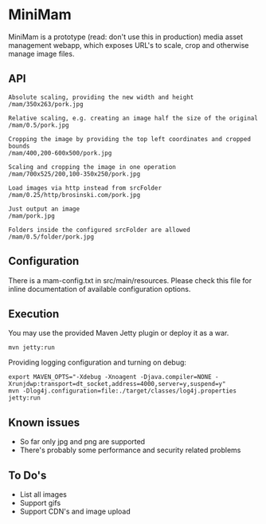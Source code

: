 # MiniMam
MiniMam is a prototype (read: don't use this in production) media asset management webapp, which exposes URL's to scale, crop and otherwise manage image files.

## API

	Absolute scaling, providing the new width and height
	/mam/350x263/pork.jpg
	
	Relative scaling, e.g. creating an image half the size of the original
	/mam/0.5/pork.jpg

	Cropping the image by providing the top left coordinates and cropped bounds
	/mam/400,200-600x500/pork.jpg

	Scaling and cropping the image in one operation
	/mam/700x525/200,100-350x250/pork.jpg

	Load images via http instead from srcFolder
	/mam/0.25/http/brosinski.com/pork.jpg

	Just output an image
	/mam/pork.jpg
  
	Folders inside the configured srcFolder are allowed
	/mam/0.5/folder/pork.jpg	

## Configuration	

There is a mam-config.txt in src/main/resources. Please check this file for inline documentation of available configuration options. 

## Execution

You may use the provided Maven Jetty plugin or deploy it as a war.

	mvn jetty:run

Providing logging configuration and turning on debug:

	export MAVEN_OPTS="-Xdebug -Xnoagent -Djava.compiler=NONE -Xrunjdwp:transport=dt_socket,address=4000,server=y,suspend=y"
	mvn -Dlog4j.configuration=file:./target/classes/log4j.properties jetty:run

## Known issues 

* So far only jpg and png are supported
* There's probably some performance and security related problems

## To Do's

* List all images
* Support gifs
* Support CDN's and image upload
